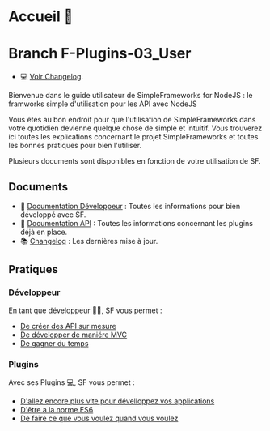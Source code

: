 # Accueil 👋

# Branch F-Plugins-03_User

-   💻 [Voir Changelog](server/doc/changelog/CHANGELOG).

Bienvenue dans le guide utilisateur de SimpleFrameworks for NodeJS : le framworks simple d'utilisation pour les API avec NodeJS

Vous êtes au bon endroit pour que l'utilisation de SimpleFrameworks dans votre quotidien devienne quelque chose de simple et intuitif. Vous trouverez ici toutes les explications concernant le projet SimpleFrameworks et toutes les bonnes pratiques pour bien l'utiliser.

Plusieurs documents sont disponibles en fonction de votre utilisation de SF.

## Documents

-   📓 [Documentation Développeur](server/doc/doc-manual.md) : Toutes les informations pour bien développé avec SF.
-   📘 [Documentation API](server/doc/doc-api.md) : Toutes les informations concernant les plugins déjà en place.
-   📚 [Changelog](server/doc/changelog) : Les dernières mise à jour.

## Pratiques

### Développeur

En tant que développeur 👩‍💻, SF vous permet :

-   [De créer des API sur mesure](server/doc/doc-manual.md)
-   [De développer de maniére MVC](server/doc/doc-manual.md)
-   [De gagner du temps](server/doc/doc-manual.md)

### Plugins

Avec ses Plugins 💻, SF vous permet :

-   [D'allez encore plus vite pour dévelloppez vos applications](server/doc/doc-api.md)
-   [D'être a la norme ES6](server/doc/doc-api.md)
-   [De faire ce que vous voulez quand vous voulez](server/doc/doc-api.md)
